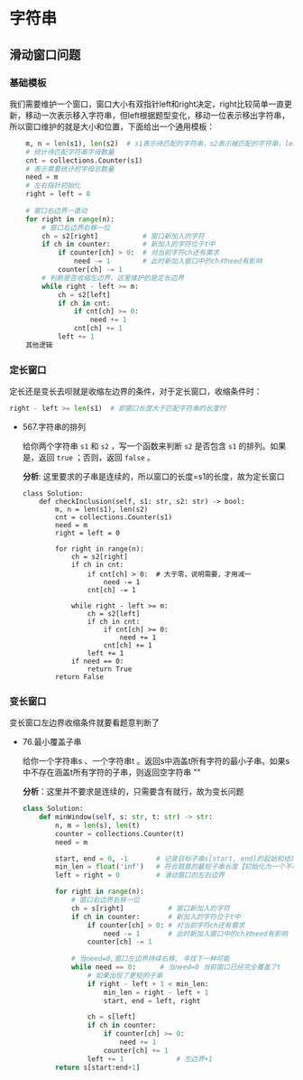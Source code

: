 # 字符串

## 滑动窗口问题
### 基础模板
我们需要维护一个窗口，窗口大小有双指针left和right决定，right比较简单一直更新，移动一次表示移入字符串，但left根据题型变化，移动一位表示移出字符串，所以窗口维护的就是大小和位置，下面给出一个通用模板：
```python
    m, n = len(s1), len(s2)  # s1表示待匹配的字符串，s2表示被匹配的字符串，len(s1) < len(s2)
    # 统计待匹配字符串字母数量
    cnt = collections.Counter(s1)
    # 表示需要统计的字母总数量
    need = m
    # 左右指针初始化
    right = left = 0
    
    # 窗口右边界一直动
    for right in range(n):
        # 窗口右边界右移一位
        ch = s2[right]           # 窗口新加入的字符
        if ch in counter:        # 新加入的字符位于t中
            if counter[ch] > 0:  # 对当前字符ch还有需求
                need -= 1        # 此时新加入窗口中的ch对need有影响
            counter[ch] -= 1
        # 判断是否收缩左边界，这里维护的是定长边界
        while right - left >= m:
            ch = s2[left]
            if ch in cnt:
                if cnt[ch] >= 0:
                    need += 1
                cnt[ch] += 1
            left += 1
    其他逻辑
```

### 定长窗口

定长还是变长去呗就是收缩左边界的条件，对于定长窗口，收缩条件时：

```python 
right - left >= len(s1)  # 即窗口长度大于匹配字符串的长度时
```

- 567.字符串的排列

  给你两个字符串 `s1` 和 `s2` ，写一个函数来判断 `s2` 是否包含 `s1` 的排列。如果是，返回 `true` ；否则，返回 `false` 。

  **分析**: 这里要求的子串是连续的，所以窗口的长度=s1的长度，故为定长窗口

  ```pthon
  class Solution:
      def checkInclusion(self, s1: str, s2: str) -> bool:
          m, n = len(s1), len(s2)
          cnt = collections.Counter(s1)
          need = m
          right = left = 0
  
          for right in range(n):
              ch = s2[right]
              if ch in cnt:
                  if cnt[ch] > 0:  # 大于零，说明需要，才用减一
                      need -= 1
                  cnt[ch] -= 1
  
              while right - left >= m:
                  ch = s2[left]
                  if ch in cnt:
                      if cnt[ch] >= 0:
                          need += 1
                      cnt[ch] += 1
                  left += 1
              if need == 0:
                  return True
          return False
  ```

### 变长窗口

变长窗口左边界收缩条件就要看题意判断了

- 76.最小覆盖子串

  给你一个字符串s 、一个字符串t 。返回s中涵盖t所有字符的最小子串。如果s中不存在涵盖t所有字符的子串，则返回空字符串 ""

  **分析**：这里并不要求是连续的，只需要含有就行，故为变长问题

  ```python
  class Solution:
      def minWindow(self, s: str, t: str) -> str:
          n, m = len(s), len(t)
          counter = collections.Counter(t)
          need = m
  
          start, end = 0, -1       # 记录目标子串s[start, end]的起始和结尾
          min_len = float('inf')   # 符合题意的最短子串长度【初始化为一个不可能的较大值】
          left = right = 0         # 滑动窗口的左右边界
  
          for right in range(n):
              # 窗口右边界右移一位
              ch = s[right]           # 窗口新加入的字符
              if ch in counter:       # 新加入的字符位于t中
                  if counter[ch] > 0: # 对当前字符ch还有需求
                      need -= 1       # 此时新加入窗口中的ch对need有影响
                  counter[ch] -= 1
              
              # 当need=0,窗口左边界持续右移, 寻找下一种可能
              while need == 0:      # 当need=0 当前窗口已经完全覆盖了t
                  # 如果出现了更短的子串
                  if right - left + 1 < min_len:  
                      min_len = right - left + 1
                      start, end = left, right
  
                  ch = s[left]
                  if ch in counter:
                      if counter[ch] >= 0:
                          need += 1
                      counter[ch] += 1
                  left += 1             # 左边界+1
          return s[start:end+1]
  ```

  

 